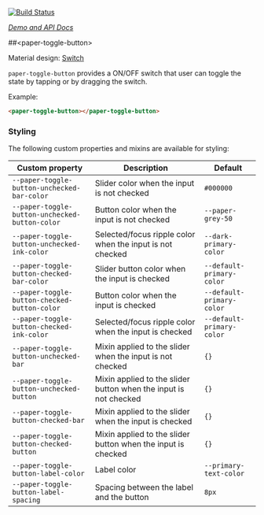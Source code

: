 
<!---

This README is automatically generated from the comments in these files:
paper-toggle-button.html

Edit those files, and our readme bot will duplicate them over here!
Edit this file, and the bot will squash your changes :)

The bot does some handling of markdown. Please file a bug if it does the wrong
thing! https://github.com/PolymerLabs/tedium/issues

-->

[![Build Status](https://travis-ci.org/PolymerElements/paper-toggle-button.svg?branch=master)](https://travis-ci.org/PolymerElements/paper-toggle-button)

_[Demo and API Docs](https://elements.polymer-project.org/elements/paper-toggle-button)_


##&lt;paper-toggle-button&gt;

Material design: [Switch](https://www.google.com/design/spec/components/selection-controls.html#selection-controls-switch)

`paper-toggle-button` provides a ON/OFF switch that user can toggle the state
by tapping or by dragging the switch.

Example:

```html
<paper-toggle-button></paper-toggle-button>
```

### Styling

The following custom properties and mixins are available for styling:

| Custom property | Description | Default |
| --- | --- | --- |
| `--paper-toggle-button-unchecked-bar-color` | Slider color when the input is not checked | `#000000` |
| `--paper-toggle-button-unchecked-button-color` | Button color when the input is not checked | `--paper-grey-50` |
| `--paper-toggle-button-unchecked-ink-color` | Selected/focus ripple color when the input is not checked | `--dark-primary-color` |
| `--paper-toggle-button-checked-bar-color` | Slider button color when the input is checked | `--default-primary-color` |
| `--paper-toggle-button-checked-button-color` | Button color when the input is checked | `--default-primary-color` |
| `--paper-toggle-button-checked-ink-color` | Selected/focus ripple color when the input is checked | `--default-primary-color` |
| `--paper-toggle-button-unchecked-bar` | Mixin applied to the slider when the input is not checked | `{}` |
| `--paper-toggle-button-unchecked-button` | Mixin applied to the slider button when the input is not checked | `{}` |
| `--paper-toggle-button-checked-bar` | Mixin applied to the slider when the input is checked | `{}` |
| `--paper-toggle-button-checked-button` | Mixin applied to the slider button when the input is checked | `{}` |
| `--paper-toggle-button-label-color` | Label color | `--primary-text-color` |
| `--paper-toggle-button-label-spacing` | Spacing between the label and the button | `8px` |



